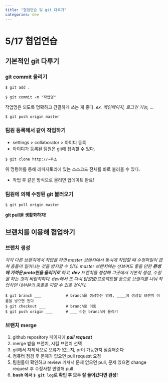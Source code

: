 ```yaml
---
title: "협업연습 및 git 다루기"
categories: dev
---
```

# 5/17 협업연습
## 기본적인 git 다루기
### **git commit** 올리기

`$ git add .`

`$ git commit -m "작업명"`

작업명은 되도록 명확하고 간결하게 쓰는 게 좋다. _ex. 메인페이지, 로그인 기능, ..._

`$ git push origin master`

### 팀원 등록해서 같이 작업하기
- settings > collaborator > 아이디 등록
- 아이디가 등록된 팀원은 git에 접속할 수 있다.

`$ git clone http://~주소`

위 명령어를 통해 레파지토리에 있는 소스코드 전체를 바로 불러올 수 있다.

- 작업 후 같은 방식으로 올리면 업데이트 완료!

### 팀원에 의해 수정된 git 불러오기
`$ git pull origin master`

__git pull을 생활화하자!__


## 브랜치를 이용해 협업하기
### 브랜치 생성
_각각 다른 브랜치에서 작업을 하면 master 브랜치에서 동시에 작업할 때 수정파일이 겹쳐 충돌이 일어나는 것을 방지할 수 있다._
_master 브랜치에는 선보여도 좋을 만한 __완성에 가까운 proto만을 올리기로__ 하고, __dev__ 브랜치를 생성해 그곳에서 기본적 생성, 수정을 하는 것이 바람직하다. dev에서 또 다시 팀원별/프로젝트별 등으로 브랜치를 나눠 작업하면 대부분의 충돌을 피할 수 있을 것이다._

```
$ git branch ___           # branch를 생성하는 명령, ____에 생성할 브랜치 이름을 넣으면 된다
$ git checkout ___         # branch로 이동
$ git push origin ___      # ___ 라는 branch에 올리기
```

### 브랜치 merge
1. github repository 페이지에 *__pull request__*
2. merge 받을 브랜치, 시킬 브랜치 선택
3. git에서 자체적으로 오류가 없는지, pr이 가능한지 점검해준다
4. 컴퓨터 점검 후 문제가 없으면 pull request 요청
5. 팀원들이 확인하고 review 거쳐서 문제 없으면 pull, 문제 있으면 change request 후 수정사항 반영해 pull
6. __bash 에서 `$ git log`로 확인 후 모두 잘 들어갔다면 완성!__


